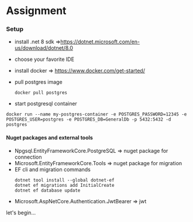 # Assignment

### Setup

- install .net 8 sdk =>https://dotnet.microsoft.com/en-us/download/dotnet/8.0
- choose your favorite IDE
- install docker => https://www.docker.com/get-started/
- pull postgres image

  ```
  docker pull postgres

  ```

- start postgresql container

```
docker run --name my-postgres-container -e POSTGRES_PASSWORD=12345 -e POSTGRES_USER=postgres -e POSTGRES_DB=GeneralDb -p 5432:5432 -d postgres

```

#### Nuget packages and external tools

- Npgsql.EntityFrameworkCore.PostgreSQL => nuget package for connection
- Microsoft.EntityFrameworkCore.Tools => nuget package for migration
- EF cli and migration commands
  ```
  dotnet tool install --global dotnet-ef
  dotnet ef migrations add InitialCreate
  dotnet ef database update
  ```
- Microsoft.AspNetCore.Authentication.JwtBearer => jwt

let's begin...
